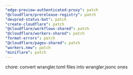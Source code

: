 ```yaml
---
"edge-preview-authenticated-proxy": patch
"@cloudflare/prerelease-registry": patch
"devprod-status-bot": patch
"create-cloudflare": patch
"@cloudflare/workflows-shared": patch
"@cloudflare/workers-shared": patch
"format-errors": patch
"@cloudflare/pages-shared": patch
"workers.new": patch
"miniflare": patch
---
```


chore: convert wrangler.toml files into wrangler.jsonc ones
